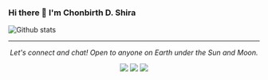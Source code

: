 ### Hi there 👋 I'm Chonbirth D. Shira

![Github stats](https://github-readme-stats.vercel.app/api?username=chonbirth-shira&show_icons=true)

<hr>
<p align="center">
  <i>Let's connect and chat! Open to anyone on Earth under the Sun and Moon.</i>
<p align="center">
    <a href="https://twitter.com/imdhruv_28" alt="Twitter"><img src="https://github.com/imdhruv99/imdhruv99/blob/master/readme/twitter.png"></a>
    <a href="https://www.linkedin.com/in/dhruv-prajapati-151b88176/" alt="Linkedin"><img src="https://github.com/imdhruv99/imdhruv99/blob/master/readme/linkedin.png"></a>
    <a href="https://github.com/imdhruv99" alt="GitHub"><img src="https://github.com/imdhruv99/imdhruv99/blob/master/readme/github.png"></a>
</p>
  
</p>
